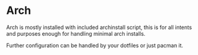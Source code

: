 # Arch

Arch is mostly installed with included archinstall script, this is for all intents and purposes enough for handling minimal arch installs.

Further configuration can be handled by your dotfiles or just pacman it.